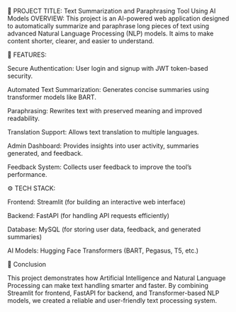 📘 PROJECT TITLE:
Text Summarization and Paraphrasing Tool Using AI Models
OVERVIEW:
This project is an AI-powered web application designed to automatically summarize and paraphrase long pieces of text using advanced Natural Language Processing (NLP) models. It aims to make content shorter, clearer, and easier to understand.

🚀 FEATURES:

Secure Authentication: User login and signup with JWT token-based security.

Automated Text Summarization: Generates concise summaries using transformer models like BART.

Paraphrasing: Rewrites text with preserved meaning and improved readability.

Translation Support: Allows text translation to multiple languages.

Admin Dashboard: Provides insights into user activity, summaries generated, and feedback.

Feedback System: Collects user feedback to improve the tool’s performance.

⚙️ TECH STACK:

Frontend: Streamlit (for building an interactive web interface)

Backend: FastAPI (for handling API requests efficiently)

Database: MySQL (for storing user data, feedback, and generated summaries)

AI Models: Hugging Face Transformers (BART, Pegasus, T5, etc.)

🌟 Conclusion

This project demonstrates how Artificial Intelligence and Natural Language Processing can make text handling smarter and faster.
By combining Streamlit for frontend, FastAPI for backend, and Transformer-based NLP models, we created a reliable and user-friendly text processing system.


